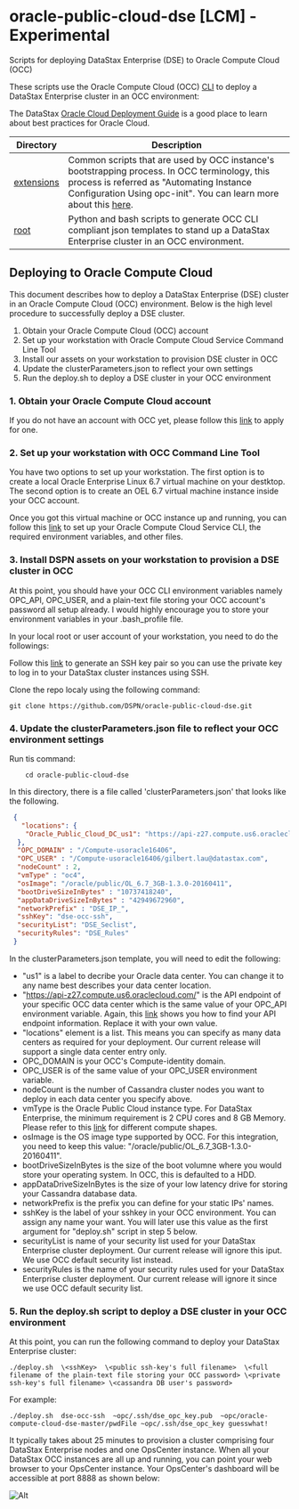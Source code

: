 # oracle-public-cloud-dse [LCM] - Experimental

Scripts for deploying DataStax Enterprise (DSE) to Oracle Compute Cloud (OCC)

These scripts use the Oracle Compute Cloud (OCC) [CLI](https://docs.oracle.com/cloud-machine/latest/stcomputecs/ELUCL/GUID-A377A4D6-8A3E-43EF-B069-5C4EA50D7E6D.htm#ELACI113) to deploy a DataStax Enterprise cluster in an OCC environment:

The DataStax [Oracle Cloud Deployment Guide](https://github.com/DSPN/oracle-cloud-deployment-guide) is a good place to learn about best practices for Oracle Cloud.

|Directory | Description |
|----------|-------------|
|[extensions](./extensions) | Common scripts that are used by OCC instance's bootstrapping process. In OCC terminology, this process is referred as "Automating Instance Configuration Using opc-init".  You can learn more about this [here](http://docs.oracle.com/cloud/latest/stcomputecs/STCSG/GUID-C63680F1-1D97-4984-AB02-285B17278CC5.htm#STCSG-GUID-C63680F1-1D97-4984-AB02-285B17278CC5).|
|[root](https://github.com/DSPN/oracle-compute-cloud-dse/tree/master/) | Python and bash scripts to generate OCC CLI compliant json templates to stand up a DataStax Enterprise cluster in an OCC environment.|

## Deploying to Oracle Compute Cloud

This document describes how to deploy a DataStax Enterprise (DSE) cluster in an Oracle Compute Cloud (OCC) environment.  Below is the high level procedure to successfully deploy a DSE cluster.

1. Obtain your Oracle Compute Cloud (OCC) account
2. Set up your workstation with Oracle Compute Cloud Service Command Line Tool
3. Install our assets on your workstation to provision DSE cluster in OCC
4. Update the clusterParameters.json to reflect your own settings
5. Run the deploy.sh to deploy a DSE cluster in your OCC environment

### 1. Obtain your Oracle Compute Cloud account
If you do not have an account with OCC yet, please follow this [link](https://myaccount.cloud.oracle.com/mycloud/faces/trialsignup.jspx?serviceType=IAASMB) to apply for one.

### 2. Set up your workstation with OCC Command Line Tool
You have two options to set up your workstation.  The first option is to create a local Oracle Enterprise Linux 6.7 virtual machine on your destktop.  The second option is to create an OEL 6.7 virtual machine instance inside your OCC account.  
        
Once you got this virtual machine or OCC instance up and running, you can follow this [link](http://docs.oracle.com/cloud/latest/stcomputecs/STCLR/GUID-62B0B2BD-A95F-4F82-B144-8C1DBA8760E9.htm#STCLR-GUID-62B0B2BD-A95F-4F82-B144-8C1DBA8760E9) 
to set up your Oracle Compute Cloud Service CLI, the required environment variables, and other files.

### 3. Install DSPN assets on your workstation to provision a DSE cluster in OCC
At this point, you should have your OCC CLI environment variables namely OPC_API, OPC_USER, and a plain-text file storing your OCC account's password all setup already. I would highly encourage you to store your environment variables in your .bash_profile file.

In your local root or user account of your workstation, you need to do the followings:

Follow this [link](https://docs.oracle.com/cloud/latest/stcomputecs/STCSG/GUID-EE29085A-79B1-4A3A-BF25-A2A9516EC5F3.htm#OCSUG149) to generate an SSH key pair so you can use the private key to log in to your DataStax cluster instances using SSH.
 
Clone the repo localy using the following command:
 
    git clone https://github.com/DSPN/oracle-public-cloud-dse.git

### 4. Update the clusterParameters.json file to reflect your OCC environment settings
Run tis command:
```
    cd oracle-public-cloud-dse
```
In this directory, there is a file called 'clusterParameters.json' that looks like the following.

```json
 {
   "locations": { 
    "Oracle_Public_Cloud_DC_us1": "https://api-z27.compute.us6.oraclecloud.com/"
  },
  "OPC_DOMAIN" : "/Compute-usoracle16406",
  "OPC_USER" : "/Compute-usoracle16406/gilbert.lau@datastax.com",
  "nodeCount" : 2,
  "vmType" : "oc4",
  "osImage": "/oracle/public/OL_6.7_3GB-1.3.0-20160411",
  "bootDriveSizeInBytes" : "10737418240",
  "appDataDriveSizeInBytes" : "42949672960",
  "networkPrefix" : "DSE_IP_",
  "sshKey": "dse-occ-ssh",
  "securityList": "DSE_Seclist",
  "securityRules": "DSE_Rules"
 }
 ```

In the clusterParameters.json template, you will need to edit the following:

* "us1" is a label to decribe your Oracle data center.  You can change it to any name best describes your data center location.
* "https://api-z27.compute.us6.oraclecloud.com/" is the API endpoint of your specific OCC data center which is the same value of your OPC_API environment variable. Again, this [link](http://docs.oracle.com/cloud/latest/stcomputecs/STCSA/SendRequests.html) shows you how to find your API endpoint information.  Replace it with your own value.
* "locations" element is a list.  This means you can specify as many data centers as required for your deployment.  Our current release will support a single data center entry only.
* OPC_DOMAIN is your OCC's Compute-identity domain.
* OPC_USER is of the same value of your OPC_USER environment variable.
* nodeCount is the number of Cassandra cluster nodes you want to deploy in each data center you specify above.
* vmType is the Oracle Public Cloud instance type.  For DataStax Enterprise, the minimum requirement is 2 CPU cores and 8 GB Memory.  Please refer to this [link](https://cloud.oracle.com/compute?tabname=PricingInfo) for different compute shapes.
* osImage is the OS image type supported by OCC.  For this integration, you need to keep this value: "/oracle/public/OL_6.7_3GB-1.3.0-20160411".
* bootDriveSizeInBytes is the size of the boot volumne where you would store your operating system.  In OCC, this is defaulted to a HDD.
* appDataDriveSizeInBytes is the size of your low latency drive for storing your Cassandra database data.
* networkPrefix is the prefix you can define for your static IPs' names.
* sshKey is the label of your sshkey in your OCC environment.  You can assign any name your want.  You will later use this value as the first argument for "deploy.sh" script in step 5 below.
* securityList is name of your security list used for your DataStax Enterprise cluster deployment.  Our current release will ignore this iput. We use OCC default security list instead.
* securityRules is the name of your security rules used for your DataStax Enterprise cluster deployment.   Our current release will ignore it since we use OCC default security list.
 
### 5. Run the deploy.sh script to deploy a DSE cluster in your OCC environment

At this point, you can run the following command to deploy your DataStax Enterprise cluster:

    ./deploy.sh  \<sshKey>  \<public ssh-key's full filename>  \<full filename of the plain-text file storing your OCC password> \<private ssh-key's full filename> \<cassandra DB user's password>

For example:

    ./deploy.sh  dse-occ-ssh  ~opc/.ssh/dse_opc_key.pub  ~opc/oracle-compute-cloud-dse-master/pwdFile ~opc/.ssh/dse_opc_key guesswhat!
 
It typically takes about 25 minutes to provision a cluster comprising four DataStax Enterprise nodes and one OpsCenter instance.  When all your DataStax OCC instances are all up and running, you can point your web browser to your OpsCenter instance. Your OpsCenter's dashboard will be accessible at port 8888 as shown below:
 
![Alt](./img/DataStax-OpsCenter.png "DataStax OpsCenter")
